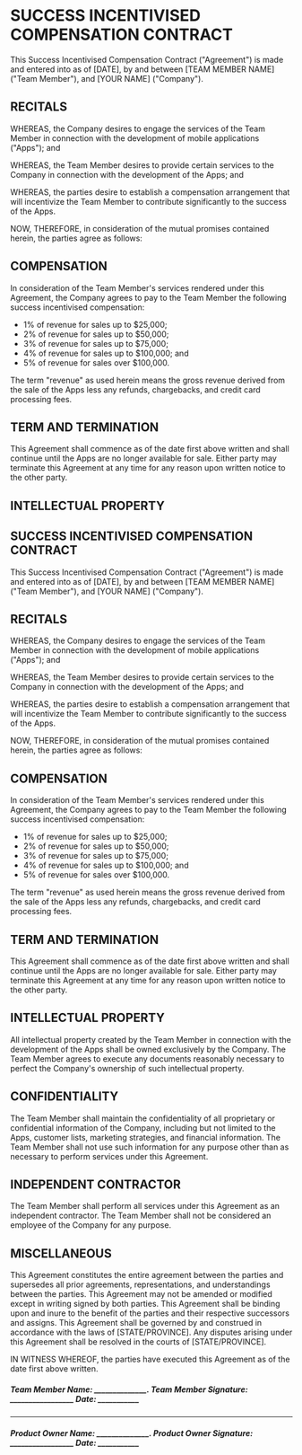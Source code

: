 # SUCCESS INCENTIVISED COMPENSATION CONTRACT

This Success Incentivised Compensation Contract ("Agreement") is made and entered into as of [DATE], by and between [TEAM MEMBER NAME] ("Team Member"), and [YOUR NAME] ("Company").

## RECITALS

WHEREAS, the Company desires to engage the services of the Team Member in connection with the development of mobile applications ("Apps"); and

WHEREAS, the Team Member desires to provide certain services to the Company in connection with the development of the Apps; and

WHEREAS, the parties desire to establish a compensation arrangement that will incentivize the Team Member to contribute significantly to the success of the Apps.

NOW, THEREFORE, in consideration of the mutual promises contained herein, the parties agree as follows:

## COMPENSATION

In consideration of the Team Member's services rendered under this Agreement, the Company agrees to pay to the Team Member the following success incentivised compensation:

- 1% of revenue for sales up to $25,000;
- 2% of revenue for sales up to $50,000;
- 3% of revenue for sales up to $75,000;
- 4% of revenue for sales up to $100,000; and
- 5% of revenue for sales over $100,000.

The term "revenue" as used herein means the gross revenue derived from the sale of the Apps less any refunds, chargebacks, and credit card processing fees.

## TERM AND TERMINATION

This Agreement shall commence as of the date first above written and shall continue until the Apps are no longer available for sale. Either party may terminate this Agreement at any time for any reason upon written notice to the other party.

## INTELLECTUAL PROPERTY
## SUCCESS INCENTIVISED COMPENSATION CONTRACT

This Success Incentivised Compensation Contract ("Agreement") is made and entered into as of [DATE], by and between [TEAM MEMBER NAME] ("Team Member"), and [YOUR NAME] ("Company").

## RECITALS

WHEREAS, the Company desires to engage the services of the Team Member in connection with the development of mobile applications ("Apps"); and

WHEREAS, the Team Member desires to provide certain services to the Company in connection with the development of the Apps; and

WHEREAS, the parties desire to establish a compensation arrangement that will incentivize the Team Member to contribute significantly to the success of the Apps.

NOW, THEREFORE, in consideration of the mutual promises contained herein, the parties agree as follows:

## COMPENSATION

In consideration of the Team Member's services rendered under this Agreement, the Company agrees to pay to the Team Member the following success incentivised compensation:

- 1% of revenue for sales up to $25,000;
- 2% of revenue for sales up to $50,000;
- 3% of revenue for sales up to $75,000;
- 4% of revenue for sales up to $100,000; and
- 5% of revenue for sales over $100,000.

The term "revenue" as used herein means the gross revenue derived from the sale of the Apps less any refunds, chargebacks, and credit card processing fees.

## TERM AND TERMINATION

This Agreement shall commence as of the date first above written and shall continue until the Apps are no longer available for sale. Either party may terminate this Agreement at any time for any reason upon written notice to the other party.

## INTELLECTUAL PROPERTY

All intellectual property created by the Team Member in connection with the development of the Apps shall be owned exclusively by the Company. The Team Member agrees to execute any documents reasonably necessary to perfect the Company's ownership of such intellectual property.

## CONFIDENTIALITY

The Team Member shall maintain the confidentiality of all proprietary or confidential information of the Company, including but not limited to the Apps, customer lists, marketing strategies, and financial information. The Team Member shall not use such information for any purpose other than as necessary to perform services under this Agreement.

## INDEPENDENT CONTRACTOR

The Team Member shall perform all services under this Agreement as an independent contractor. The Team Member shall not be considered an employee of the Company for any purpose.

## MISCELLANEOUS

This Agreement constitutes the entire agreement between the parties and supersedes all prior agreements, representations, and understandings between the parties. This Agreement may not be amended or modified except in writing signed by both parties. This Agreement shall be binding upon and inure to the benefit of the parties and their respective successors and assigns. This Agreement shall be governed by and construed in accordance with the laws of [STATE/PROVINCE]. Any disputes arising under this Agreement shall be resolved in the courts of [STATE/PROVINCE].

IN WITNESS WHEREOF, the parties have executed this Agreement as of the date first above written.


##### Team Member Name: ______________.  Team Member Signature: _________________  Date: ___________    

___

##### Product Owner Name: ______________.  Product Owner Signature: _________________  Date: ___________
